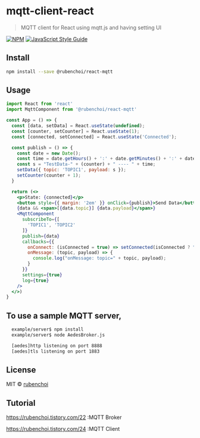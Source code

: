 # mqtt-client-react

> MQTT client for React using mqtt.js and having setting UI

[![NPM](https://img.shields.io/npm/v/mqtt-client-react.svg)](https://www.npmjs.com/package/mqtt-client-react) [![JavaScript Style Guide](https://img.shields.io/badge/code_style-standard-brightgreen.svg)](https://standardjs.com)

## Install

```bash
npm install --save @rubenchoi/react-mqtt
```

## Usage

```jsx
import React from 'react'
import MqttComponent from '@rubenchoi/react-mqtt'

const App = () => {
  const [data, setData] = React.useState(undefined);
  const [counter, setCounter] = React.useState(1);
  const [connected, setConnected] = React.useState('Connected');

  const publish = () => {
    const date = new Date();
    const time = date.getHours() + ':' + date.getMinutes() + ':' + date.getSeconds();
    const s = "TestData-" + (counter) + " ---- " + time;
    setData({ topic: 'TOPIC1', payload: s });
    setCounter(counter + 1);
  }

  return (<>
    <p>State: {connected}</p>
    <button style={{ margin: '2em' }} onClick={publish}>Send Data</button>
    {data && <span>[{data.topic}] {data.payload}</span>}
    <MqttComponent
      subscribeTo={[
        'TOPIC1', 'TOPIC2'
      ]}
      publish={data}
      callbacks={{
        onConnect: (isConnected = true) => setConnected(isConnected ? "Connected" : "Disconnected"),
        onMessage: (topic, payload) => {
          console.log("onMessage: topic=" + topic, payload);
        }
      }}
      settings={true}
      log={true}
    />
  </>)
}
```

## To use a sample MQTT server, 
```bash
  example/server$ npm install
  example/server$ node AedesBroker.js

  [aedes]http listening on port 8888
  [aedes]tls listening on port 1883
```

## License

MIT © [rubenchoi](https://github.com/rubenchoi)

## Tutorial

https://rubenchoi.tistory.com/22  :MQTT Broker

https://rubenchoi.tistory.com/24  :MQTT Client

